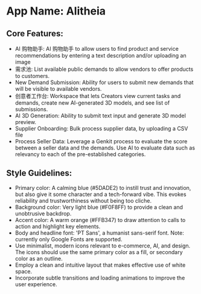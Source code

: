 # **App Name**: Alitheia

## Core Features:

- AI 购物助手: AI 购物助手 to allow users to find product and service recommendations by entering a text description and/or uploading an image
- 需求池: List available public demands to allow vendors to offer products to customers.
- New Demand Submission: Ability for users to submit new demands that will be visible to available vendors.
- 创意者工作台: Workspace that lets Creators view current tasks and demands, create new AI-generated 3D models, and see list of submissions.
- AI 3D Generation: Ability to submit text input and generate 3D model preview.
- Supplier Onboarding: Bulk process supplier data, by uploading a CSV file
- Process Seller Data: Leverage a Genkit process to evaluate the score between a seller data and the demands. Use AI to evaluate data such as relevancy to each of the pre-established categories.

## Style Guidelines:

- Primary color: A calming blue (#5DADE2) to instill trust and innovation, but also give it some character and a tech-forward vibe. This evokes reliability and trustworthiness without being too cliche.
- Background color: Very light blue (#F0F8FF) to provide a clean and unobtrusive backdrop.
- Accent color: A warm orange (#FFB347) to draw attention to calls to action and highlight key elements.
- Body and headline font: 'PT Sans', a humanist sans-serif font. Note: currently only Google Fonts are supported.
- Use minimalist, modern icons relevant to e-commerce, AI, and design. The icons should use the same primary color as a fill, or secondary color as an outline.
- Employ a clean and intuitive layout that makes effective use of white space.
- Incorporate subtle transitions and loading animations to improve the user experience.